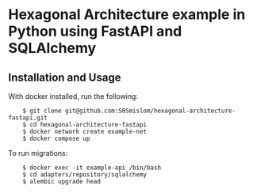 # Hexagonal Architecture example in Python using FastAPI and SQLAlchemy

## Installation and Usage

With docker installed, run the following:

```
    $ git clone git@github.com:S0Smislom/hexagonal-architecture-fastapi.git
    $ cd hexagonal-architecture-fastapi
    $ docker network create example-net
    $ docker compose up
```

To run migrations:
```
    $ docker exec -it example-api /bin/bash
    $ cd adapters/repository/sqlalchemy
    $ alembic upgrade head
```
